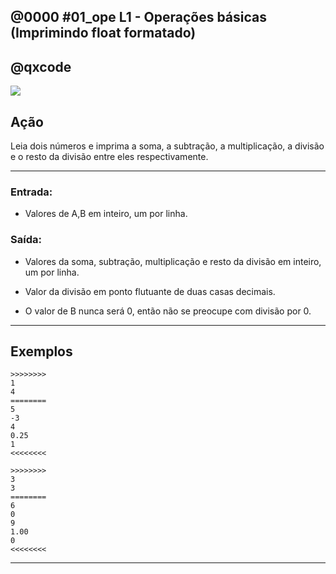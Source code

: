 ## @0000 #01_ope L1 - Operações básicas (Imprimindo float formatado)
## @qxcode

![](capa.jpg)

## Ação

Leia dois números e imprima a soma, a subtração, a multiplicação, a divisão e o resto da divisão entre eles respectivamente.

---

### Entrada:

* Valores de A,B em inteiro, um por linha.

### Saída:

* Valores da soma, subtração, multiplicação e resto da divisão em inteiro, um por linha.

* Valor da divisão em ponto flutuante de duas casas decimais.
* O valor de B nunca será 0, então não se preocupe com divisão por 0.

---

## Exemplos

```
>>>>>>>>
1
4
========
5
-3
4
0.25
1
<<<<<<<<

>>>>>>>>
3
3
========
6
0
9
1.00
0
<<<<<<<<
```

---

<!---

>>>>>>>> 01
2
4
========
6
-2
8
0.50
2
<<<<<<<<


>>>>>>>> 02
9
3
========
12
6
27
3.00
0
<<<<<<<<


>>>>>>>> 03
3
4
========
7
-1
12
0.75
3
<<<<<<<<

-->
